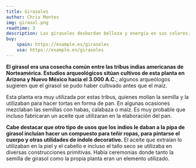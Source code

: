 ```yaml
---
title: Girasoles
author: Chris Montes
img: girasol.png
readtime: 3
description: Las girasoles desbordan belleza y energia en sus colores. 
buy:
    spain: https://example.es/girasoles
    usa: https://example.es/girasoles
---
```


**El girasol era una cosecha común entre las tribus indias americanas de Norteamérica. Estudios arqueológicos sitúan cultivos de esta planta en Arizona y Nuevo México hacia el 3.000 A.C.**; algunos arqueólogos sugieren que el girasol se pudo haber cultivado antes que el maíz.

Esta planta era muy utilizada por estas tribus, quienes molían la semilla y la utilizaban para hacer tortas en forma de pan. En algunas ocasiones mezclaban las semillas con habas, calabaza o maíz. Es muy probable que incluso fabricaran un aceite que utilizaran en la elaboración del pan.

**Cabe destacar que otro tipo de usos que los indios le daban a la pipa de girasol incluían hacer un compuesto para teñir ropas, para pintarse el cuerpo y otras utilidades de índole decorativo.** El aceite que extraían lo utilizaban en la piel y el cabello e incluso el tallo seco se utilizaba en diversas construcciones primitivas. Había ceremonias donde tanto la semilla de girasol como la propia planta eran un elemento utilizado. 